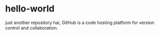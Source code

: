 # hello-world
just another repository
hai,
GitHub is a code hosting platform for version control and collaboration.
